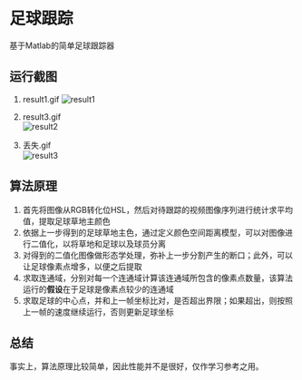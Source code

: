 # 足球跟踪
基于Matlab的简单足球跟踪器

## 运行截图
1. result1.gif 
![result1](http://pw9l1zd1z.bkt.clouddn.com/result1.gif "image not loaded")

2. result3.gif  
![result2](http://pw9l1zd1z.bkt.clouddn.com/result3.gif "image not loaded")

3. 丢失.gif  
![result3](http://pw9l1zd1z.bkt.clouddn.com/%E4%B8%A2%E5%A4%B1.gif "image not loaded")

## 算法原理
1. 首先将图像从RGB转化位HSL，然后对待跟踪的视频图像序列进行统计求平均值，提取足球草地主颜色
2. 依据上一步得到的足球草地主色，通过定义颜色空间距离模型，可以对图像进行二值化，以将草地和足球以及球员分离
3. 对得到的二值化图像做形态学处理，弥补上一步分割产生的断口；此外，可以让足球像素点增多，以便之后提取
4. 求取连通域，分别对每一个连通域计算该连通域所包含的像素点数量，该算法运行的**假设**在于足球是像素点较少的连通域
5. 求取足球的中心点，并和上一帧坐标比对，是否超出界限；如果超出，则按照上一帧的速度继续运行，否则更新足球坐标

## 总结
事实上，算法原理比较简单，因此性能并不是很好，仅作学习参考之用。